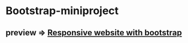 ﻿# Bootstrap-miniproject
## preview => [Responsive website with bootstrap](https://sajjad-kazemi.github.io/Bootstrap-miniproject/)
